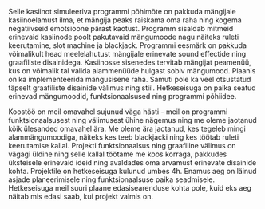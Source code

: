 Selle kasiinot simuleeriva programmi põhimõte on pakkuda mängijale kasiinoelamust ilma, et mängija peaks raiskama oma raha ning kogema negatiivseid emotsioone pärast kaotust.
Programm sisaldab mitmeid erinevaid kasiinode poolt pakutavaid mängumoode nagu näiteks ruleti keerutamine, slot machine ja blackjack.
Programmi eesmärk on pakkuda võimalikult head meelelahutust mängijale erinevate sound effectide ning graafiliste disainidega.
Kasiinosse sisenedes tervitab mängijat peamenüü, kus on võimalik tal valida alammenüüde hulgast sobiv mängumood. Plaanis on ka implementeerida mängusisene raha.
Samuti pole ka veel otsustatud täpselt graafiliste disainide välimus ning stiil. Hetkeseisuga on paika seatud erinevad mängumoodid, funktsionaalsused ning programmi põhiidee.

Koostöö on meil omavahel sujunud väga hästi - meil on programmi funktsionaalsusest ning välimusest ühine nägemus ning me oleme jaotanud kõik ülesanded omavahel ära.
Me oleme ära jaotanud, kes tegeleb mingi alammängumoodiga, näiteks kes teeb blackjacki ning kes töötab ruleti keerutamise kallal. Projekti funktsionaalsus ning graafiline välimus on
vägagi üldine ning selle kallal töötame me koos korraga, pakkudes üksteisele erinevaid ideid ning avaldades oma arvamust erinevate disainide kohta. Projektile on hetkeseisuga kulunud
umbes 4h. Enamus aeg on läinud asjade planeerimisele ning funktsionaalsuse paika seadmisele. Hetkeseisuga meil suuri plaane edasisearenduse kohta pole, kuid eks aeg näitab mis edasi saab, kui
projekt valmis on.
